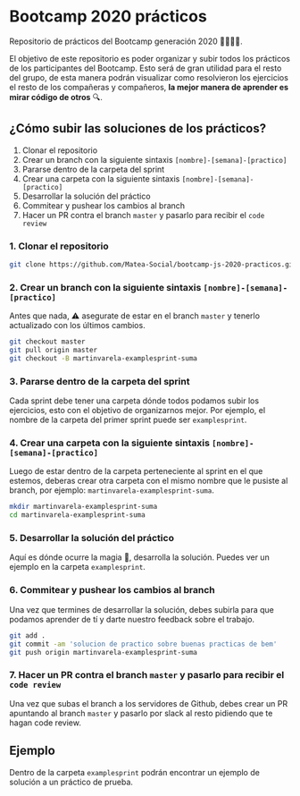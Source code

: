# Bootcamp 2020 prácticos
Repositorio de prácticos del Bootcamp generación 2020 👩‍💻👨‍💻.

El objetivo de este repositorio es poder organizar y subir todos los prácticos de los participantes del Bootcamp. Esto será de gran utilidad para el resto del grupo, de esta manera podrán visualizar como resolvieron los ejercicios el resto de los compañeras y compañeros, **la mejor manera de aprender es mirar código de otros** 🔍.

## ¿Cómo subir las soluciones de los prácticos?
1. Clonar el repositorio
2. Crear un branch con la siguiente sintaxis `[nombre]-[semana]-[practico]`
3. Pararse dentro de la carpeta del sprint
4. Crear una carpeta con la siguiente sintaxis `[nombre]-[semana]-[practico]`
5. Desarrollar la solución del práctico
6. Commitear y pushear los cambios al branch
7. Hacer un PR contra el branch `master` y pasarlo para recibir el `code review`

### 1. Clonar el repositorio
```bash
git clone https://github.com/Matea-Social/bootcamp-js-2020-practicos.git
```
### 2. Crear un branch con la siguiente sintaxis `[nombre]-[semana]-[practico]`
Antes que nada, ⚠️ asegurate de estar en el branch `master` y tenerlo actualizado con los últimos cambios.

```bash
git checkout master
git pull origin master
git checkout -B martinvarela-examplesprint-suma
```

### 3. Pararse dentro de la carpeta del sprint
Cada sprint debe tener una carpeta dónde todos podamos subir los ejercicios, esto con el objetivo de organizarnos mejor. Por ejemplo, el nombre de la carpeta del primer sprint puede ser `examplesprint`.

### 4. Crear una carpeta con la siguiente sintaxis `[nombre]-[semana]-[practico]`
Luego de estar dentro de la carpeta perteneciente al sprint en el que estemos, deberas crear otra carpeta con el mismo nombre que le pusiste al branch, por ejemplo: `martinvarela-examplesprint-suma`.
```bash
mkdir martinvarela-examplesprint-suma
cd martinvarela-examplesprint-suma
```
### 5. Desarrollar la solución del práctico
Aquí es dónde ocurre la magia 🔮, desarrolla la solución. Puedes ver un ejemplo en la carpeta `examplesprint`.

### 6. Commitear y pushear los cambios al branch
Una vez que termines de desarrollar la solución, debes subirla para que podamos aprender de tí y darte nuestro feedback sobre el trabajo.

```bash
git add .
git commit -am 'solucion de practico sobre buenas practicas de bem'
git push origin martinvarela-examplesprint-suma
```

### 7. Hacer un PR contra el branch `master` y pasarlo para recibir el `code review`
Una vez que subas el branch a los servidores de Github, debes crear un PR apuntando al branch `master` y pasarlo por slack al resto pidiendo que te hagan code review.

## Ejemplo
Dentro de la carpeta `examplesprint` podrán encontrar un ejemplo de solución a un práctico de prueba.
